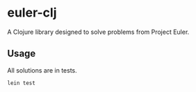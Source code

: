 # euler-clj

A Clojure library designed to solve problems from Project Euler.

## Usage

All solutions are in tests.

`lein test`
